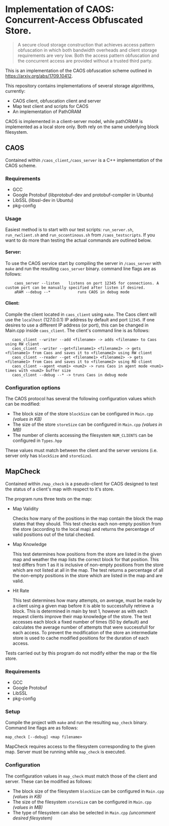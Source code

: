 # Implementation of CAOS: Concurrent-Access Obfuscated Store.

> A secure cloud storage construction that achieves access pattern obfuscation in which both bandwidth overheads and client storage requirements are very low. Both the access pattern obfuscation and the concurrent access are provided without a trusted third party.

This is an implementation of the CAOS obfuscation scheme outlined in https://arxiv.org/abs/1709.10412.

This repository contains implementations of several storage algorithms, currently:

  - CAOS client, obfuscation client and server
  - Map test client and scripts for CAOS
  - An implementation of PathORAM

CAOS is implemented in a client-server model, while pathORAM is implemented as a local store only.
Both rely on the same underlying block filesystem.

## CAOS
Contained within ```/caos_client```,```/caos_server``` is a C++ implementation of the CAOS scheme.

### Requirements
  - GCC
  - Google Protobuf (libprotobuf-dev and protobuf-compiler in Ubuntu)
  - LibSSL (libssl-dev in Ubuntu)
  - pkg-config

### Usage

Easiest method is to start with our test scripts: ```run_server.sh```, ```run_rwclient.sh``` and ```run_occontinous.sh``` from ```/caos_testscripts```. If you want to do more than testing the actual commands are outlined below.

#### Server:
To use the CAOS service start by compiling the server in ```/caos_server``` with ```make``` and run the resulting ```caos_server``` binary. command line flags are as follows:
```
	caos_server --listen	listens on port 12345 for connections. A custom port can be manually specified after listen if desired.
	aRAM --debug --*            runs CAOS in debug mode
```

#### Client:
Compile the client located in ```caos_client``` using ```make```. The Caos client will use the ```localhost``` (127.0.0.1) IP address by default and port ```12345```. If one desires to use a different IP address (or port), this can be changed in Main.cpp inside ```caos_client```. The client's command line is as follows:


```
   caos_client --writer --add <filename> -> adds <filename> to Caos using RW client
   caos_client --writer --get<filename1> <filename2> -> gets <filename1> from Caos and saves it to <filename2> using RW client
   caos_client --reader --get <filename1> <filename2> -> gets <filename1> from Caos and saves it to <filename2> using RO client
   caos_client --agent <num1> <num2> -> runs Caos in agent mode <num1> times with <num2> buffer size
   caos_client --debug --* -> truns Caos in debug mode
```



### Configuration options
The CAOS protocol has several the following configuration values which can be modified:
  - The block size of the store ``blockSize`` can be configured in ``Main.cpp`` *(values in KB)*
  - The size of the store ``storeSize`` can be configured in ``Main.cpp`` *(values in MB)*
  - The number of clients accessing the filesystem ``NUM_CLIENTS`` can be configured in ``Types.hpp``

These values must match between the client and the server versions (i.e. server only has ``blockSize`` and ``storeSize``).


## MapCheck
Contained within ```/map_check``` is a pseudo-client for CAOS designed to test the status of a client's map with respect to it's store.

The program runs three tests on the map:

- Map Validity

	Checks how many of the positions in the map contain the block the map states that they should. This test checks each non-empty position from the store (according to the local map) and returns the percentage of valid positions out of the total checked.

- Map Knowledge

	This test determines how positions from the store are listed in the given map and weather the map lists the correct block for that position. This test differs from 1 as it is inclusive of non-empty positions from the store which are not listed at all in the map. The test returns a percentage of all the non-empty positions in the store which are listed in the map and are valid.

- Hit Rate

	This test determines how many attempts, on average, must be made by a client using a given map before it is able to successfully retrieve a block. This is determined in main by test 1, however as with each request clients improve their map knowledge of the store. The test accesses each block a fixed number of times (50 by default) and calculates the average number of attempts that were successfull for each access. To prevent the modification of the store an intermediate store is used to cache modified positions for the duration of each access.

Tests carried out by this program do not modify either the map or the file store.

### Requirements
  - GCC
  - Google Protobuf
  - LibSSL
  - pkg-config

### Setup
Compile the project with ```make``` and run the resulting ```map_check``` binary. Command line flags are as follows:

```
map_check [--debug] <map filename>
```

MapCheck requires access to the filesystem corresponding to the given map. Server must be running while ```map_check``` is executed.

### Configuration
The configuration values in ```map_check``` must match those of the client and server. These can be modified as follows:
  - The block size of the filesystem ``blockSize`` can be configured in ``Main.cpp`` *(values in KB)*
  - The size of the filesystem ``storeSize`` can be configured in ``Main.cpp`` *(values in MB)*
  - The type of filesystem can also be selected in ``Main.cpp`` *(uncomment desired filesystem)*
